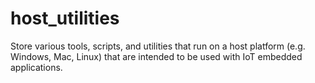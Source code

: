 # host_utilities
Store various tools, scripts, and utilities that run on a host platform (e.g. Windows, Mac, Linux) that are intended to be used with IoT embedded applications.
